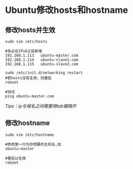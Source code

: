 # Ubuntu修改hosts和hostname

## 修改hosts并生效
```shell
sudo vim /etc/hosts

#务必在IPv6之前新增
192.168.1.113	ubuntu-master.com
192.168.1.114	ubuntu-slave1.com
192.168.1.115	ubuntu-slave2.com

sudo /etc/init.d/networking restart
#若hosts没有生效，则重启
reboot

#测试
ping ubuntu-master.com
```
*Tips：ip与域名之间需要用tab键隔开*

## 修改hostname
```shell
sudo vim /etc/hostname

#修改第一行为你想要的主机名,如
ubuntu-master

#重启以生效
reboot
```


